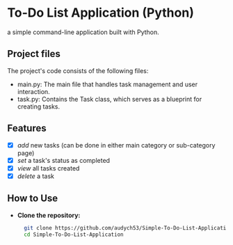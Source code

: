 # To-Do List Application (Python)

a simple command-line application built with Python.

## Project files
The project's code consists of the following files:
- main.py: The main file that handles task management and user interaction.
- task.py: Contains the Task class, which serves as a blueprint for creating tasks.

## Features
- [x] *add* new tasks (can be done in either main category or sub-category page)
- [x] *set* a task's status as completed
- [x] *view* all tasks created
- [x] *delete* a task

## How to Use
- **Clone the repository:**
   ```bash
     git clone https://github.com/audych53/Simple-To-Do-List-Application.git
     cd Simple-To-Do-List-Application
